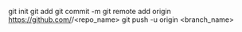 git init
git add <filename>
git commit -m <message>
git remote add origin https://github.com/<username>/<repo_name>
git push -u origin <branch_name>